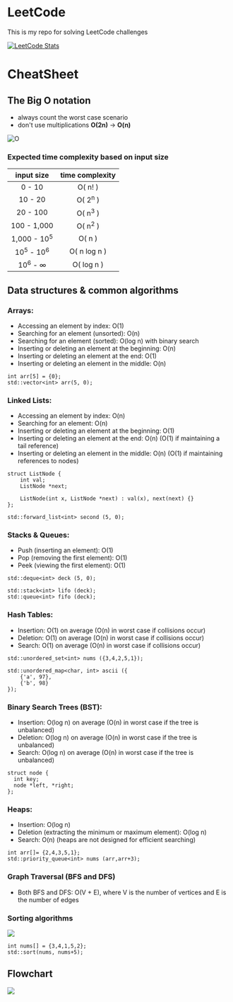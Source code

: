 # LeetCode
This is my repo for solving LeetCode challenges

[![LeetCode Stats](https://leetcard.jacoblin.cool/fidasek009?theme=dark)](https://leetcode.com/fidasek009/)

# CheatSheet

## The Big O notation
- always count the worst case scenario
- don't use multiplications **O(2n)** -> **O(n)**

![O](https://leetcode.com/explore/interview/card/cheatsheets/720/resources/Figures/DSA/Chapter_11/big_o.png)

### Expected time complexity based on input size
| input size | time complexity |
| :---: | :---: |
| 0 - 10 | O( n! ) |
| 10 - 20 | O( 2<sup>n</sup> ) |
| 20 - 100 | O( n<sup>3</sup> ) |
| 100 - 1,000 | O( n<sup>2</sup> ) |
| 1,000 - 10<sup>5</sup> | O( n ) |
| 10<sup>5</sup> - 10<sup>6</sup> | O( n log n ) |
| 10<sup>6</sup> - ∞ | O( log n ) |


## Data structures & common algorithms

### Arrays:
- Accessing an element by index: O(1)
- Searching for an element (unsorted): O(n)
- Searching for an element (sorted): O(log n) with binary search
- Inserting or deleting an element at the beginning: O(n)
- Inserting or deleting an element at the end: O(1)
- Inserting or deleting an element in the middle: O(n)
```
int arr[5] = {0};
std::vector<int> arr(5, 0);
```


### Linked Lists:
- Accessing an element by index: O(n)
- Searching for an element: O(n)
- Inserting or deleting an element at the beginning: O(1)
- Inserting or deleting an element at the end: O(n) (O(1) if maintaining a tail reference)
- Inserting or deleting an element in the middle: O(n) (O(1) if maintaining references to nodes)
```
struct ListNode {
    int val;
    ListNode *next;

    ListNode(int x, ListNode *next) : val(x), next(next) {}
};

std::forward_list<int> second (5, 0);
```


### Stacks & Queues:
- Push (inserting an element): O(1)
- Pop (removing the first element): O(1)
- Peek (viewing the first element): O(1)
```
std::deque<int> deck (5, 0);

std::stack<int> lifo (deck);
std::queue<int> fifo (deck);
```


### Hash Tables:
- Insertion: O(1) on average (O(n) in worst case if collisions occur)
- Deletion: O(1) on average (O(n) in worst case if collisions occur)
- Search: O(1) on average (O(n) in worst case if collisions occur)
```
std::unordered_set<int> nums ({3,4,2,5,1});

std::unordered_map<char, int> ascii ({
    {'a', 97},
    {'b', 98}
});
```


### Binary Search Trees (BST):
- Insertion: O(log n) on average (O(n) in worst case if the tree is unbalanced)
- Deletion: O(log n) on average (O(n) in worst case if the tree is unbalanced)
- Search: O(log n) on average (O(n) in worst case if the tree is unbalanced)
```
struct node {
  int key;
  node *left, *right;
};
```


### Heaps:
- Insertion: O(log n)
- Deletion (extracting the minimum or maximum element): O(log n)
- Search: O(n) (heaps are not designed for efficient searching)
```
int arr[]= {2,4,3,5,1};
std::priority_queue<int> nums (arr,arr+3);
```


### Graph Traversal (BFS and DFS)
- Both BFS and DFS: O(V + E), where V is the number of vertices and E is the number of edges



### Sorting algorithms

![](https://leetcode.com/explore/interview/card/cheatsheets/720/resources/Figures/DSA/Chapter_11/sorting.png)
```
int nums[] = {3,4,1,5,2};
std::sort(nums, nums+5);
```


## Flowchart

![](https://leetcode.com/explore/interview/card/cheatsheets/720/resources/Figures/DSA/Chapter_11/flowchart.png)

